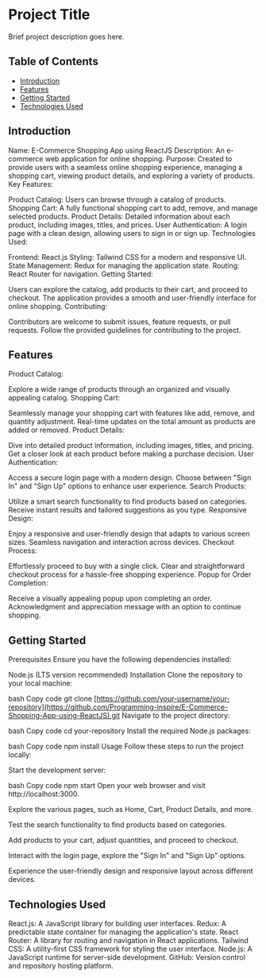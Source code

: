 # Project Title

Brief project description goes here.

## Table of Contents

- [Introduction](#introduction)
- [Features](#features)
- [Getting Started](#getting-started)
- [Technologies Used](#technologies-used)


## Introduction
Name: E-Commerce Shopping App using ReactJS
Description: An e-commerce web application for online shopping.
Purpose: Created to provide users with a seamless online shopping experience, managing a shopping cart, viewing product details, and exploring a variety of products.
Key Features:

Product Catalog: Users can browse through a catalog of products.
Shopping Cart: A fully functional shopping cart to add, remove, and manage selected products.
Product Details: Detailed information about each product, including images, titles, and prices.
User Authentication: A login page with a clean design, allowing users to sign in or sign up.
Technologies Used:

Frontend: React.js
Styling: Tailwind CSS for a modern and responsive UI.
State Management: Redux for managing the application state.
Routing: React Router for navigation.
Getting Started:

Users can explore the catalog, add products to their cart, and proceed to checkout.
The application provides a smooth and user-friendly interface for online shopping.
Contributing:

Contributors are welcome to submit issues, feature requests, or pull requests.
Follow the provided guidelines for contributing to the project.

## Features

Product Catalog:

Explore a wide range of products through an organized and visually appealing catalog.
Shopping Cart:

Seamlessly manage your shopping cart with features like add, remove, and quantity adjustment.
Real-time updates on the total amount as products are added or removed.
Product Details:

Dive into detailed product information, including images, titles, and pricing.
Get a closer look at each product before making a purchase decision.
User Authentication:

Access a secure login page with a modern design.
Choose between "Sign In" and "Sign Up" options to enhance user experience.
Search Products:

Utilize a smart search functionality to find products based on categories.
Receive instant results and tailored suggestions as you type.
Responsive Design:

Enjoy a responsive and user-friendly design that adapts to various screen sizes.
Seamless navigation and interaction across devices.
Checkout Process:

Effortlessly proceed to buy with a single click.
Clear and straightforward checkout process for a hassle-free shopping experience.
Popup for Order Completion:

Receive a visually appealing popup upon completing an order.
Acknowledgment and appreciation message with an option to continue shopping.

## Getting Started

Prerequisites
Ensure you have the following dependencies installed:

Node.js (LTS version recommended)
Installation
Clone the repository to your local machine:

bash
Copy code
git clone [https://github.com/your-username/your-repository](https://github.com/Programming-inspire/E-Commerce-Shopping-App-using-ReactJS).git
Navigate to the project directory:

bash
Copy code
cd your-repository
Install the required Node.js packages:

bash
Copy code
npm install
Usage
Follow these steps to run the project locally:

Start the development server:

bash
Copy code
npm start
Open your web browser and visit http://localhost:3000.

Explore the various pages, such as Home, Cart, Product Details, and more.

Test the search functionality to find products based on categories.

Add products to your cart, adjust quantities, and proceed to checkout.

Interact with the login page, explore the "Sign In" and "Sign Up" options.

Experience the user-friendly design and responsive layout across different devices.

## Technologies Used

React.js: A JavaScript library for building user interfaces.
Redux: A predictable state container for managing the application's state.
React Router: A library for routing and navigation in React applications.
Tailwind CSS: A utility-first CSS framework for styling the user interface.
Node.js: A JavaScript runtime for server-side development.
GitHub: Version control and repository hosting platform.





